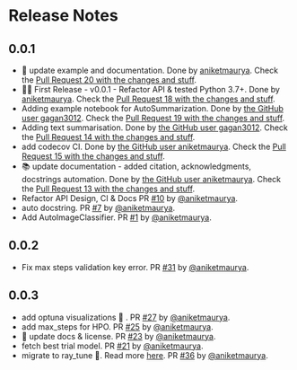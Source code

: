 # Release Notes

## 0.0.1

* 📝 update example and documentation. Done by [ aniketmaurya](https://github.com/aniketmaurya). Check the [Pull Request 20 with the changes and stuff](https://github.com/gradsflow/gradsflow/pull/20).
* :tada::sparkles: First Release - v0.0.1 - Refactor API & tested Python 3.7+. Done by [ aniketmaurya](https://github.com/aniketmaurya). Check the [Pull Request 18 with the changes and stuff](https://github.com/gradsflow/gradsflow/pull/18).
* Adding example notebook for AutoSummarization. Done by [the GitHub user gagan3012](https://github.com/gagan3012). Check the [Pull Request 19 with the changes and stuff](https://github.com/gradsflow/gradsflow/pull/19).
* Adding text summarisation. Done by [the GitHub user gagan3012](https://github.com/gagan3012). Check the [Pull Request 14 with the changes and stuff](https://github.com/gradsflow/gradsflow/pull/14).
* add codecov CI. Done by [the GitHub user aniketmaurya](https://github.com/aniketmaurya). Check the [Pull Request 15 with the changes and stuff](https://github.com/gradsflow/gradsflow/pull/15).
* 📚 update documentation - added citation, acknowledgments, docstrings automation. Done by [the GitHub user aniketmaurya](https://github.com/aniketmaurya). Check the [Pull Request 13 with the changes and stuff](https://github.com/gradsflow/gradsflow/pull/13).
* Refactor API Design, CI & Docs PR [#10](https://github.com/gradsflow/gradsflow/pull/10) by [@aniketmaurya](https://github.com/aniketmaurya).
* auto docstring. PR [#7](https://github.com/gradsflow/gradsflow/pull/7) by [@aniketmaurya](https://github.com/aniketmaurya).
* Add AutoImageClassifier. PR [#1](https://github.com/gradsflow/gradsflow/pull/1) by [@aniketmaurya](https://github.com/aniketmaurya).

## 0.0.2

* Fix max steps validation key error. PR [#31](https://github.com/gradsflow/gradsflow/pull/31) by [@aniketmaurya](https://github.com/aniketmaurya).

## 0.0.3

* add optuna visualizations 🎨 . PR [#27](https://github.com/gradsflow/gradsflow/pull/27) by [@aniketmaurya](https://github.com/aniketmaurya).
* add max_steps for HPO. PR [#25](https://github.com/gradsflow/gradsflow/pull/25) by [@aniketmaurya](https://github.com/aniketmaurya).
* :memo: update docs & license. PR [#23](https://github.com/gradsflow/gradsflow/pull/23) by [@aniketmaurya](https://github.com/aniketmaurya).
* fetch best trial model. PR [#21](https://github.com/gradsflow/gradsflow/pull/21) by [@aniketmaurya](https://github.com/aniketmaurya).
* migrate to ray_tune 🌟. Read more [here](https://github.com/gradsflow/gradsflow/issues/35). PR [#36](https://github.com/gradsflow/gradsflow/pull/36) by [@aniketmaurya](https://github.com/aniketmaurya).
